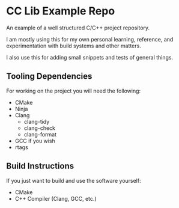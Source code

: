 # CC Lib Example Repo

An example of a well structured C/C++ project repository.

I am mostly using this for my own personal learning, reference, and
experimentation with build systems and other matters.

I also use this for adding small snippets and tests of general things.

## Tooling Dependencies

For working on the project you will need the following:

- CMake
- Ninja
- Clang
  - clang-tidy
  - clang-check
  - clang-format
- GCC if you wish
- rtags


## Build Instructions

If you just want to build and use the software yourself:

- CMake
- C++ Compiler (Clang, GCC, etc.)
